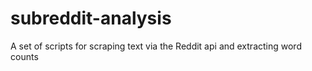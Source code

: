 # subreddit-analysis
A set of scripts for scraping text via the Reddit api and extracting word counts
